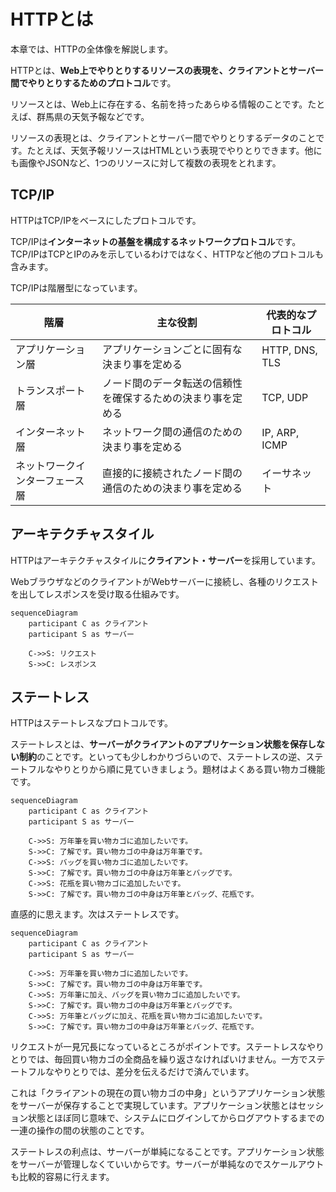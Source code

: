 # HTTPとは

本章では、HTTPの全体像を解説します。

HTTPとは、**Web上でやりとりするリソースの表現を、クライアントとサーバー間でやりとりするためのプロトコル**です。

リソースとは、Web上に存在する、名前を持ったあらゆる情報のことです。たとえば、群馬県の天気予報などです。

リソースの表現とは、クライアントとサーバー間でやりとりするデータのことです。たとえば、天気予報リソースはHTMLという表現でやりとりできます。他にも画像やJSONなど、1つのリソースに対して複数の表現をとれます。

## TCP/IP

HTTPはTCP/IPをベースにしたプロトコルです。

TCP/IPは**インターネットの基盤を構成するネットワークプロトコル**です。TCP/IPはTCPとIPのみを示しているわけではなく、HTTPなど他のプロトコルも含みます。

TCP/IPは階層型になっています。

| 階層                           | 主な役割                                                     | 代表的なプロトコル |
| ------------------------------ | ------------------------------------------------------------ | ------------------ |
| アプリケーション層             | アプリケーションごとに固有な決まり事を定める                 | HTTP, DNS, TLS     |
| トランスポート層               | ノード間のデータ転送の信頼性を確保するための決まり事を定める | TCP, UDP           |
| インターネット層               | ネットワーク間の通信のための決まり事を定める                 | IP, ARP, ICMP      |
| ネットワークインターフェース層 | 直接的に接続されたノード間の通信のための決まり事を定める     | イーサネット       |

## アーキテクチャスタイル

HTTPはアーキテクチャスタイルに**クライアント・サーバー**を採用しています。

WebブラウザなどのクライアントがWebサーバーに接続し、各種のリクエストを出してレスポンスを受け取る仕組みです。

```mermaid
sequenceDiagram
    participant C as クライアント
    participant S as サーバー

    C->>S: リクエスト
    S->>C: レスポンス
```

## ステートレス

HTTPはステートレスなプロトコルです。

ステートレスとは、**サーバーがクライアントのアプリケーション状態を保存しない制約**のことです。といっても少しわかりづらいので、ステートレスの逆、ステートフルなやりとりから順に見ていきましょう。題材はよくある買い物カゴ機能です。

```mermaid
sequenceDiagram
    participant C as クライアント
    participant S as サーバー

    C->>S: 万年筆を買い物カゴに追加したいです。
    S->>C: 了解です。買い物カゴの中身は万年筆です。
    C->>S: バッグを買い物カゴに追加したいです。
    S->>C: 了解です。買い物カゴの中身は万年筆とバッグです。
    C->>S: 花瓶を買い物カゴに追加したいです。
    S->>C: 了解です。買い物カゴの中身は万年筆とバッグ、花瓶です。
```

直感的に思えます。次はステートレスです。

```mermaid
sequenceDiagram
    participant C as クライアント
    participant S as サーバー

    C->>S: 万年筆を買い物カゴに追加したいです。
    S->>C: 了解です。買い物カゴの中身は万年筆です。
    C->>S: 万年筆に加え、バッグを買い物カゴに追加したいです。
    S->>C: 了解です。買い物カゴの中身は万年筆とバッグです。
    C->>S: 万年筆とバッグに加え、花瓶を買い物カゴに追加したいです。
    S->>C: 了解です。買い物カゴの中身は万年筆とバッグ、花瓶です。
```

リクエストが一見冗長になっているところがポイントです。ステートレスなやりとりでは、毎回買い物カゴの全商品を繰り返さなければいけません。一方でステートフルなやりとりでは、差分を伝えるだけで済んでいます。

これは「クライアントの現在の買い物カゴの中身」というアプリケーション状態をサーバーが保存することで実現しています。アプリケーション状態とはセッション状態とほぼ同じ意味で、システムにログインしてからログアウトするまでの一連の操作の間の状態のことです。

ステートレスの利点は、サーバーが単純になることです。アプリケーション状態をサーバーが管理しなくていいからです。サーバーが単純なのでスケールアウトも比較的容易に行えます。

